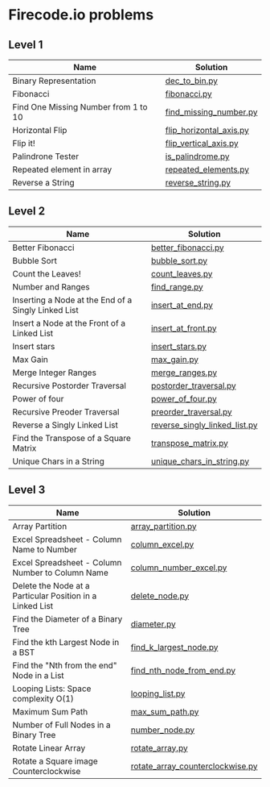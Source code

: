 # Firecode.io problems

## Level 1

| Name                                 | Solution                                                                                                                        |
|--------------------------------------|---------------------------------------------------------------------------------------------------------------------------------|
| Binary Representation                | [dec_to_bin.py](https://github.com/ngocyen3006/learn-python/blob/master/firecode.io/Level_01/dec_to_bin.py)                     |
| Fibonacci                            | [fibonacci.py](https://github.com/ngocyen3006/learn-python/blob/master/firecode.io/Level_01/fibonacci.py)                       |
| Find One Missing Number from 1 to 10 | [find_missing_number.py](https://github.com/ngocyen3006/learn-python/blob/master/firecode.io/Level_01/find_missing_number.py)   |
| Horizontal Flip                      | [flip_horizontal_axis.py](https://github.com/ngocyen3006/learn-python/blob/master/firecode.io/Level_01/flip_horizontal_axis.py) |
| Flip it!                             | [flip_vertical_axis.py](https://github.com/ngocyen3006/learn-python/blob/master/firecode.io/Level_01/flip_vertical_axis.py)     |
| Palindrone Tester                    | [is_palindrome.py](https://github.com/ngocyen3006/learn-python/blob/master/firecode.io/Level_01/is_palindrome.py)               |
| Repeated element in array            | [repeated_elements.py](https://github.com/ngocyen3006/learn-python/blob/master/firecode.io/Level_01/repeated_elements.py)       |
| Reverse a String                     | [reverse_string.py](https://github.com/ngocyen3006/learn-python/blob/master/firecode.io/Level_01/reverse_string.py)             |

## Level 2

| Name                                                | Solution                                                                                                                                    |
|-----------------------------------------------------|---------------------------------------------------------------------------------------------------------------------------------------------|
| Better Fibonacci                                    | [better_fibonacci.py](https://github.com/ngocyen3006/learn-python/blob/master/firecode.io/Level_02/better_fibonacci.py)                     |
| Bubble Sort                                         | [bubble_sort.py](https://github.com/ngocyen3006/learn-python/blob/master/firecode.io/Level_02/bubble_sort.py)                               |
| Count the Leaves!                                   | [count_leaves.py](https://github.com/ngocyen3006/learn-python/blob/master/firecode.io/Level_02/count_leaves.py)                             |
| Number and Ranges                                   | [find_range.py](https://github.com/ngocyen3006/learn-python/blob/master/firecode.io/Level_02/find_range.py)                                 |
| Inserting a Node at the End of a Singly Linked List | [insert_at_end.py](https://github.com/ngocyen3006/learn-python/blob/master/firecode.io/Level_02/insert_at_end.py)                           |
| Insert a Node at the Front of a Linked List         | [insert_at_front.py](https://github.com/ngocyen3006/learn-python/blob/master/firecode.io/Level_02/insert_at_frond.py)                       |
| Insert stars                                        | [insert_stars.py](https://github.com/ngocyen3006/learn-python/blob/master/firecode.io/Level_02/insert_stars.py)                             |
| Max Gain                                            | [max_gain.py](https://github.com/ngocyen3006/learn-python/blob/master/firecode.io/Level_02/max_gain.py)                                     |
| Merge Integer Ranges                                | [merge_ranges.py](https://github.com/ngocyen3006/learn-python/blob/master/firecode.io/Level_02/merge_ranges.py)                             |
| Recursive Postorder Traversal                       | [postorder_traversal.py](https://github.com/ngocyen3006/learn-python/blob/master/firecode.io/Level_02/postorder_traversal.py)               |
| Power of four                                       | [power_of_four.py](https://github.com/ngocyen3006/learn-python/blob/master/firecode.io/Level_02/power_of_four.py)                           |
| Recursive Preoder Traversal                         | [preorder_traversal.py](https://github.com/ngocyen3006/learn-python/blob/master/firecode.io/Level_02/preorder_traversal.py)                 |
| Reverse a Singly Linked List                        | [reverse_singly_linked_list.py](https://github.com/ngocyen3006/learn-python/blob/master/firecode.io/Level_02/reverse_singly_linked_list.py) |
| Find the Transpose of a Square Matrix               | [transpose_matrix.py](https://github.com/ngocyen3006/learn-python/blob/master/firecode.io/Level_02/transpose_matrix.py)                     |
| Unique Chars in a String                            | [unique_chars_in_string.py](https://github.com/ngocyen3006/learn-python/blob/master/firecode.io/Level_02/unique_chars_in_string.py)         |

## Level 3

| Name                                                      | Solution                                                                                                                                          |
|-----------------------------------------------------------|---------------------------------------------------------------------------------------------------------------------------------------------------|
| Array Partition                                           | [array_partition.py](https://github.com/ngocyen3006/learn-python/blob/master/firecode.io/Level_03/array_partition.py)                             |
| Excel Spreadsheet - Column Name to Number                 | [column_excel.py](https://github.com/ngocyen3006/learn-python/blob/master/firecode.io/Level_03/column_excel.py)                                   |
| Excel Spreadsheet - Column Number to Column Name          | [column_number_excel.py](https://github.com/ngocyen3006/learn-python/blob/master/firecode.io/Level_03/column_number_excel.py)                     |
| Delete the Node at a Particular Position in a Linked List | [delete_node.py](https://github.com/ngocyen3006/learn-python/blob/master/firecode.io/Level_03/delete_node.py)                                     |
| Find the Diameter of a Binary Tree                        | [diameter.py](https://github.com/ngocyen3006/learn-python/blob/master/firecode.io/Level_03/diameter.py)                                           |
| Find the kth Largest Node in a BST                        | [find_k_largest_node.py](https://github.com/ngocyen3006/learn-python/blob/master/firecode.io/Level_03/find_k_largest_node.py)                     |
| Find the "Nth from the end" Node in a List                | [find_nth_node_from_end.py](https://github.com/ngocyen3006/learn-python/blob/master/firecode.io/Level_03/find_nth_node_from_end.py)               |
| Looping Lists: Space complexity O(1)                      | [looping_list.py](https://github.com/ngocyen3006/learn-python/blob/master/firecode.io/Level_03/looping_list.py)                                   |
| Maximum Sum Path                                          | [max_sum_path.py](https://github.com/ngocyen3006/learn-python/blob/master/firecode.io/Level_03/max_sum_path.py)                                   |
| Number of Full Nodes in a Binary Tree                     | [number_node.py](https://github.com/ngocyen3006/learn-python/blob/master/firecode.io/Level_03/number_node.py)                                     |
| Rotate Linear Array                                       | [rotate_array.py](https://github.com/ngocyen3006/learn-python/blob/master/firecode.io/Level_03/rotate_array.py)                                   |
| Rotate a Square image Counterclockwise                    | [rotate_array_counterclockwise.py](https://github.com/ngocyen3006/learn-python/blob/master/firecode.io/Level_03/rotate_array_counterclockwise.py) |
